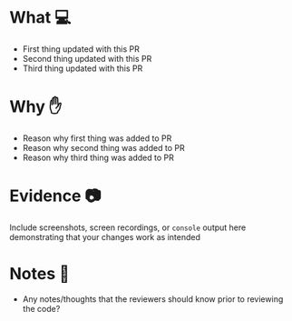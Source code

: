 # What :computer: 
* First thing updated with this PR
* Second thing updated with this PR
* Third thing updated with this PR

# Why :hand:
* Reason why first thing was added to PR
* Reason why second thing was added to PR
* Reason why third thing was added to PR

# Evidence :camera:
Include screenshots, screen recordings, or `console` output here demonstrating that your changes work as intended

<!-- All sections below are optional. You can erase any section not applicable to your Pull Request. -->

# Notes :memo:
* Any notes/thoughts that the reviewers should know prior to reviewing the code?

